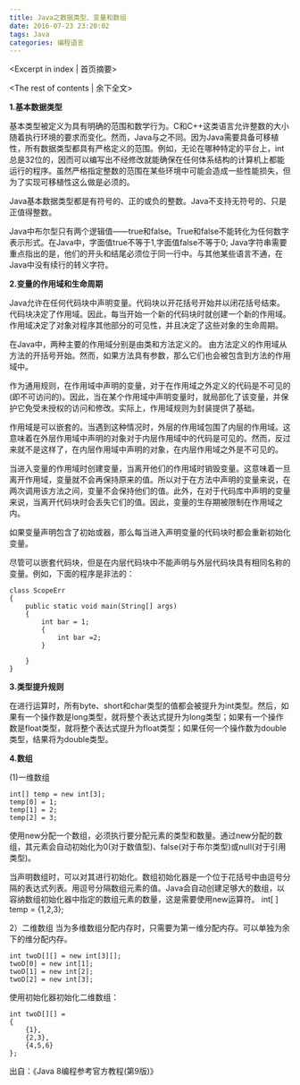```yaml
---
title: Java之数据类型、变量和数组
date: 2016-07-23 23:20:02
tags: Java
categories: 编程语言
---
```

<Excerpt in index | 首页摘要> 
<!-- more -->
<The rest of contents | 余下全文>

**1.基本数据类型**

基本类型被定义为具有明确的范围和数学行为。C和C++这类语言允许整数的大小随着执行环境的要求而变化。然而，Java与之不同。因为Java需要具备可移植性，所有数据类型都具有严格定义的范围。例如，无论在哪种特定的平台上，int总是32位的，因而可以编写出不经修改就能确保在任何体系结构的计算机上都能运行的程序。虽然严格指定整数的范围在某些环境中可能会造成一些性能损失，但为了实现可移植性这么做是必须的。

Java基本数据类型都是有符号的、正的或负的整数。Java不支持无符号的、只是正值得整数。

Java中布尔型只有两个逻辑值——true和false。True和false不能转化为任何数字表示形式。在Java中，字面值true不等于1,字面值false不等于0;
Java字符串需要重点指出的是，他们的开头和结尾必须位于同一行中。与其他某些语言不通，在Java中没有续行的转义字符。

**2.变量的作用域和生命周期**

Java允许在任何代码块中声明变量。代码块以开花括号开始并以闭花括号结束。代码块决定了作用域。因此，每当开始一个新的代码块时就创建一个新的作用域。作用域决定了对象对程序其他部分的可见性，并且决定了这些对象的生命周期。

在Java中，两种主要的作用域分别是由类和方法定义的。
由方法定义的作用域从方法的开括号开始。然而，如果方法具有参数，那么它们也会被包含到方法的作用域中。

作为通用规则，在作用域中声明的变量，对于在作用域之外定义的代码是不可见的(即不可访问的)。因此，当在某个作用域中声明变量时，就局部化了该变量，并保护它免受未授权的访问和修改。实际上，作用域规则为封装提供了基础。

作用域是可以嵌套的。当遇到这种情况时，外层的作用域包围了内层的作用域。这意味着在外层作用域中声明的对象对于内层作用域中的代码是可见的。然而，反过来就不是这样了，在内层作用域中声明的对象，在内层作用域之外是不可见的。

当进入变量的作用域时创建变量，当离开他们的作用域时销毁变量。这意味着一旦离开作用域，变量就不会再保持原来的值。所以对于在方法中声明的变量来说，在两次调用该方法之间，变量不会保持他们的值。此外，在对于代码库中声明的变量来说，当离开代码块时会丢失它们的值。因此，变量的生存期被限制在作用域之内。

如果变量声明包含了初始或器，那么每当进入声明变量的代码块时都会重新初始化变量。

尽管可以嵌套代码块，但是在内层代码块中不能声明与外层代码块具有相同名称的变量。例如，下面的程序是非法的：

```
class ScopeErr
{
	public static void main(String[] args)
	{
		int bar = 1;
		{
			int bar =2;
		}

	}
}
```

**3.类型提升规则**

在进行运算时，所有byte、short和char类型的值都会被提升为int类型。然后，如果有一个操作数是long类型，就将整个表达式提升为long类型；如果有一个操作数是float类型，就将整个表达式提升为float类型；如果任何一个操作数为double类型，结果将为double类型。

**4.数组**

(1)一维数组

```
int[] temp = new int[3];
temp[0] = 1;
temp[1] = 2;
temp[2] = 3;
```

使用new分配一个数组，必须执行要分配元素的类型和数量。通过new分配的数组，其元素会自动初始化为0(对于数值型)、false(对于布尔类型)或null(对于引用类型)。

当声明数组时，可以对其进行初始化。数组初始化器是一个位于花括号中由逗号分隔的表达式列表。用逗号分隔数组元素的值。Java会自动创建足够大的数组，以容纳数组初始化器中指定的数组元素的数量，这是需要使用new运算符。
int[ ] temp = {1,2,3};

2）二维数组
当为多维数组分配内存时，只需要为第一维分配内存。可以单独为余下的维分配内存。

```
int twoD[][] = new int[3][];
twoD[0] = new int[1];
twoD[1] = new int[2];
twoD[2] = new int[3];
```

使用初始化器初始化二维数组：

```
int twoD[][] = 
{
	{1},
	{2,3},
	{4,5,6}
};
```

出自：《Java 8编程参考官方教程(第9版)》
